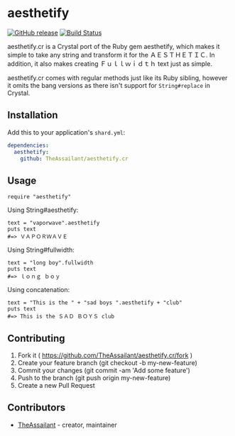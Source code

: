 # aesthetify

[![GitHub release](https://img.shields.io/github/release/TheAssailant/aesthetify.cr.svg)](https://github.com/TheAssailant/aesthetify.cr/releases)
[![Build Status](https://travis-ci.org/TheAssailant/aesthetify.cr.svg?branch=master)](https://travis-ci.org/TheAssailant/aesthetify.cr)

aesthetify.cr is a Crystal port of the Ruby gem aesthetify, which makes it
simple to take any string and transform it for the ＡＥＳＴＨＥＴＩＣ. In
addition, it also makes creating Ｆｕｌｌｗｉｄｔｈ text just as simple.

aesthetify.cr comes with regular methods just like its Ruby sibling, however it
omits the bang versions as there isn't support for `String#replace` in Crystal.

## Installation

Add this to your application's `shard.yml`:

```yaml
dependencies:
  aesthetify:
    github: TheAssailant/aesthetify.cr
```

## Usage

```crystal
require "aesthetify"
```

Using String#aesthetify:
```crystal
text = "vaporwave".aesthetify
puts text
#=> ＶＡＰＯＲＷＡＶＥ
```

Using String#fullwidth:
```crystal
text = "long boy".fullwidth
puts text
#=> ｌｏｎｇ ｂｏｙ
```

Using concatenation:
```crystal
text = "This is the " + "sad boys ".aesthetify + "club"
puts text
#=> This is the ＳＡＤ ＢＯＹＳ club
```

## Contributing

1. Fork it ( https://github.com/TheAssailant/aesthetify.cr/fork )
2. Create your feature branch (git checkout -b my-new-feature)
3. Commit your changes (git commit -am 'Add some feature')
4. Push to the branch (git push origin my-new-feature)
5. Create a new Pull Request

## Contributors

- [TheAssailant](https://github.com/TheAssailant)  - creator, maintainer
